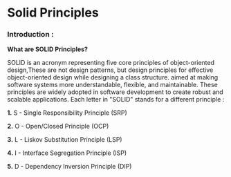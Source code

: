 # Solid Principles

### Introduction :

**What are SOLID Principles?**

SOLID is an acronym representing five core principles of object-oriented design,These are not design patterns, but design principles for effective object-oriented design while designing a class structure. aimed at making software systems more understandable, flexible, and maintainable. These principles are widely adopted in software development to create robust and scalable applications. Each letter in "SOLID" stands for a different principle :

**1.** S - Single Responsibility Principle (SRP)

**2.** O - Open/Closed Principle (OCP)

**3.** L - Liskov Substitution Principle (LSP)

**4.** I - Interface Segregation Principle (ISP)

**5.** D - Dependency Inversion Principle (DIP)



